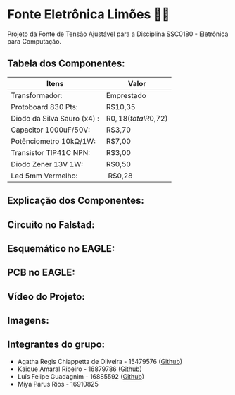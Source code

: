 # Fonte Eletrônica Limões 🍋🍋
Projeto da Fonte de Tensão Ajustável para a Disciplina SSC0180 - Eletrônica para Computação.

## Tabela dos Componentes:
| Itens      |  Valor   |
|------------|----------|
| Transformador: |    Emprestado  |
| Protoboard 830 Pts: | R$10,35 |
| Diodo da Silva Sauro (x4) : | R$0,18 (total R$0,72) |
| Capacitor 1000uF/50V: | R$3,70 |
| Potênciometro 10kΩ/1W: | R$7,00 |
| Transistor TIP41C NPN: | R$3,00 |
| Diodo Zener 13V 1W: | R$0,50 |
| Led 5mm Vermelho: | R$0,28 |

## Explicação dos Componentes:

## Circuito no Falstad:

## Esquemático no EAGLE:

## PCB no EAGLE:

## Vídeo do Projeto:

## Imagens:

## Integrantes do grupo:
- Agatha Regis Chiappetta de Oliveira - 15479576 ([Github](https://github.com/agathaicmc))
- Kaique Amaral Ribeiro - 16879786 ([Github](https://github.com/Kaique-Amaral))
- Luís Felipe Guadagnim - 16885592 ([Github](https://github.com/luisguada))
- Miya Parus Rios - 16910825
